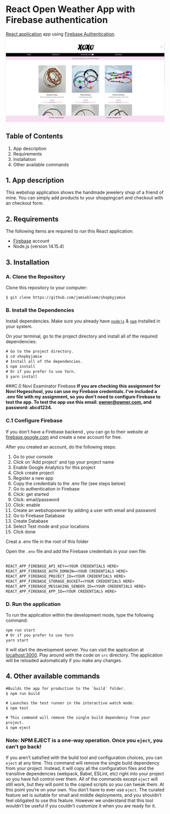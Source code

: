 # React Open Weather App with Firebase authentication
[React application](https://github.nl/jamiebloem/shopbyjamie)  app using  [Firebase Authentication](https://firebase.google.com/docs/auth/).


![img.png](img.png)


## Table of Contents
1. App description
2. Requirements
3. Installation
4. Other available commands

## 1.   App description
This webshop application shows the handmade jewelery shop of a friend of mine. You can simply add products to your shoppingcart and checkout with an checkout form. 

## 2.   Requirements
The following items are required to run this React application:
* [Firebase](#https://firebase.google.com/) account 
* Node.js (version 14.15.4)

## 3.   Installation
### A. Clone the Repository
Clone this repository to your computer:
```shell
$ git clone https://github.com/jamiebloem/shopbyjamie
```

### B. Install the Dependencies

Install dependencies. Make sure you already have [`nodejs`](https://nodejs.org/en/) & [`npm`](https://www.npmjs.com/) installed in your system.

On your terminal, go to the project directory and install all of the required dependencies:

```shell
# Go to the project directory.
$ cd shopbyjamie
# Install all of the dependencies.
$ npm install
# Or if you prefer to use Yarn.
$ yarn install
```
###C.0 Novi Examinator Firebase
**If you are checking this assignment for Novi Hogeschool, you can use my Firebase credentials. I've included a .env file with my assignment, so you don't need to configure Firebase to test the app.
To test the app use this email: owner@owner.com, and password: abcd1234.**


### C.1 Configure Firebase 
If you don't have a Firebase backend , you can go to their website at [firebase.google.com](https://firebase.google.com/) and create a new account for free.

After you created an account, do the following steps:
1. Go to your console
2. Click on 'Add project' and typ your project name
3. Enable Google Analytics for this project
4. Click create project
5. Register a new app
6. Copy the credentials to the .env file (see steps below)
7. Go to authentication in Firebase
8. Click: get started
9. Click: email/password
10. Click: enable
11. Create an webshopowner by adding a user with email and password
12. Go to Firebase Database
13. Create Database
14. Select Test mode and your locations
15. Click done

Creat a .env file in the root of this folder

Open the `.env` file and add the Firebase credentials in your own file:
```

REACT_APP_FIREBASE_API_KEY=<YOUR CREDENTIALS HERE>
REACT_APP_FIREBASE_AUTH_DOMAIN=<YOUR CREDENTIALS HERE>
REACT_APP_FIREBASE_PROJECT_ID=<YOUR CREDENTIALS HERE>
REACT_APP_FIREBASE_STORAGE_BUCKET=<YOUR CREDENTIALS HERE>
REACT_APP_FIREBASE_MESSAGING_SENDER_ID=<YOUR CREDENTIALS HERE>
REACT_APP_FIREBASE_APP_ID=<YOUR CREDENTIALS HERE>

```
### D. Run the application
To run the application within the development mode, type the following command:
```shell
npm run start
# Or if you prefer to use Yarn
yarn start
```
It will start the development server. You can visit the application at [localhost:3000](http://localhost:3000). Play around with the code on `src` directory. The application will be reloaded automatically if you make any changes.
## 4. Other available commands
```shell
#Builds the app for production to the `build` folder.
$ npm run build
```
```shell
# Launches the test runner in the interactive watch mode.
$ npm test
```
```shell
# This command will remove the single build dependency from your project.
$ npm eject
```
### Note: **NPM EJECT** is a one-way operation. Once you `eject`, you can’t go back!
If you aren’t satisfied with the build tool and configuration choices, you can `eject` at any time. This command will remove the single build dependency from your project.
Instead, it will copy all the configuration files and the transitive dependencies (webpack, Babel, ESLint, etc) right into your project so you have full control over them. All of the commands except `eject` will still work, but they will point to the copied scripts so you can tweak them. At this point you’re on your own.
You don’t have to ever use `eject`. The curated feature set is suitable for small and middle deployments, and you shouldn’t feel obligated to use this feature. However we understand that this tool wouldn’t be useful if you couldn’t customize it when you are ready for it.